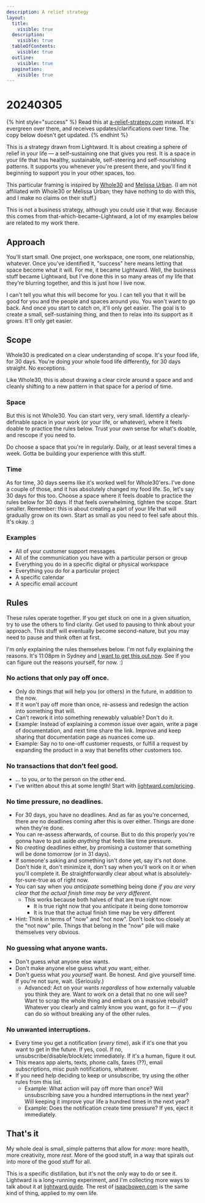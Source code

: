 ```yaml
---
description: A relief strategy
layout:
  title:
    visible: true
  description:
    visible: true
  tableOfContents:
    visible: true
  outline:
    visible: true
  pagination:
    visible: true
---
```


# 20240305

{% hint style="success" %}
Read this at [a-relief-strategy.com](https://a-relief-strategy.com/) instead. It's evergreen over there, and receives updates/clarifications over time. The copy below doesn't get updated.
{% endhint %}

This is a strategy drawn from Lightward. It is about creating a sphere of relief in your life — a self-sustaining one that gives you rest. It is a space in your life that has healthy, sustainable, self-steering and self-nourishing patterns. It supports you whenever you're present there, and you'll find it beginning to support you in your other spaces, too.

This particular framing is inspired by [Whole30](https://whole30.com/) and [Melissa Urban](https://g.co/kgs/LnTTxzf). (I am not affiliated with Whole30 or Melissa Urban; they have nothing to do with this, and I make no claims on their stuff.)

This is not a business strategy, although you could use it that way. Because this comes from that-which-became-Lightward, a lot of my examples below are related to my work there.

## Approach

You'll start small. One project, one workspace, one room, one relationship, whatever. Once you've identified it, "success" here means letting that space become what it will. For me, it became Lightward. Well, the business stuff became Lightward, but I've done this in so many areas of my life that they're blurring together, and this is just how I live now.

I can't tell you what this will become for you. I can tell you that it will be good for you and the people and spaces around you. You won't want to go back. And once you start to catch on, it'll only get easier. The goal is to create a small, self-sustaining thing, and then to relax into its support as it grows. It'll only get easier.

## Scope

Whole30 is predicated on a clear understanding of scope. It's your food life, for 30 days. You're doing your whole food life differently, for 30 days straight. No exceptions.

Like Whole30, this is about drawing a clear circle around a space and and cleanly shifting to a new pattern in that space for a period of time.

### Space

But this is not Whole30. You can start very, very small. Identify a clearly-definable space in your work (or your life, or whatever), where it feels doable to practice the rules below. Trust your own sense for what's doable, and rescope if you need to.

Do choose a space that you're in regularly. Daily, or at least several times a week. Gotta be building your experience with this stuff.

### Time

As for time, 30 days seems like it's worked well for Whole30'ers. I've done a couple of those, and it has absolutely changed my food life. So, let's say 30 days for this too. Choose a space where it feels doable to practice the rules below for 30 days. If that feels overwhelming, tighten the scope. Start smaller. Remember: this is about creating a part of your life that will gradually grow on its own. Start as small as you need to feel safe about this. It's okay. :)

### Examples

* All of your customer support messages
* All of the communication you have with a particular person or group
* Everything you do in a specific digital or physical workspace
* Everything you do for a particular project
* A specific calendar
* A specific email account

## Rules

These rules operate together. If you get stuck on one in a given situation, try to use the others to find clarity. Get used to pausing to think about your approach. This stuff will eventually become second-nature, but you may need to pause and think often at first.

I'm only explaining the rules themselves below. I'm not fully explaining the reasons. It's 11:08pm in Sydney and [I want to get this out now](https://www.lightward.guide/the-product-game/3-save/3a-record#do-it-now). See if you can figure out the reasons yourself, for now. :)

### No actions that only pay off once.

* Only do things that will help you (or others) in the future, in addition to the now.
* If it won't pay off more than once, re-assess and redesign the action into something that will.
* Can't rework it into something renewably valuable? Don't do it.
* Example: Instead of explaining a common issue over again, write a page of documentation, and next time share the link. Improve and keep sharing that documentation page as nuances come up.
* Example: Say no to one-off customer requests, or fulfill a request by expanding the product in a way that benefits other customers too.

### No transactions that don't feel good.

* ... to you, _or_ to the person on the other end.
* I've written about this at some length! Start with [lightward.com/pricing](https://lightward.com/pricing).

### No time pressure, no deadlines.

* For 30 days, you have no deadlines. And as far as you're concerned, there are no deadlines coming after this is over either. Things are done when they're done.
* You can re-assess afterwards, of course. But to do this properly you're gonna have to put aside _anything_ that feels like time pressure.
* No _creating_ deadlines either, by promising a customer that something will be done tomorrow (or in 31 days).
* If someone's asking and something isn't done yet, say it's not done. Don't hide it, don't minimize it, don't say when you'll work on it or when you'll complete it. Be straightforwardly clear about what is absolutely-for-sure-true as of right now.
* You can say when you _anticipate_ something being done _if you are very clear that the actual finish time may be very different_.
  * This works because both halves of that are true right now:
    * It is true right now that you anticipate it being done tomorrow
    * It is true that the actual finish time may be very different
* Hint: Think in terms of "now" and "not now". Don't look too closely at the "not now" pile. Things that belong in the "now" pile will make themselves very obvious.

### No guessing what anyone wants.

* Don't guess what anyone else wants.
* Don't make anyone else guess what _you_ want, either.
* Don't guess what _you yourself_ want. Be honest. And give yourself time. If you're not sure, wait. (Seriously.)
  * Advanced: Act on your wants _regardless_ of how externally valuable you think they are. Want to work on a detail that no one will see? Want to scrap the whole thing and embark on a massive rebuild? Whatever you clearly and calmly know you want, go for it — _if_ you can do so without breaking any of the other rules.

### No unwanted interruptions.

* Every time you get a notification (_every time_), ask if it's one that you want to get in the future. If yes, cool. If no, unsubscribe/disable/block/etc immediately. If it's a human, figure it out.
* This means app alerts, texts, phone calls, faxes (??), email subscriptions, misc push notifications, whatever.
* If you need help deciding to keep or unsubscribe, try using the other rules from this list.
  * Example: What action will pay off more than once? Will unsubscribing save you a hundred interruptions in the next year? Will keeping it improve your life a hundred times in the next year?
  * Example: Does the notification create time pressure? If yes, eject it immediately.

## That's it

My whole deal is small, simple patterns that allow for _more_: more health, more creativity, more _rest_. More of the good stuff, in a way that spirals out into more of the good stuff for all.

This is a specific distillation, but it's not the only way to do or see it. Lightward is a long-running experiment, and I'm collecting more ways to talk about it at [lightward.guide](https://www.lightward.guide/). The rest of [isaacbowen.com](https://isaacbowen.com/) is the same kind of thing, applied to my own life.
